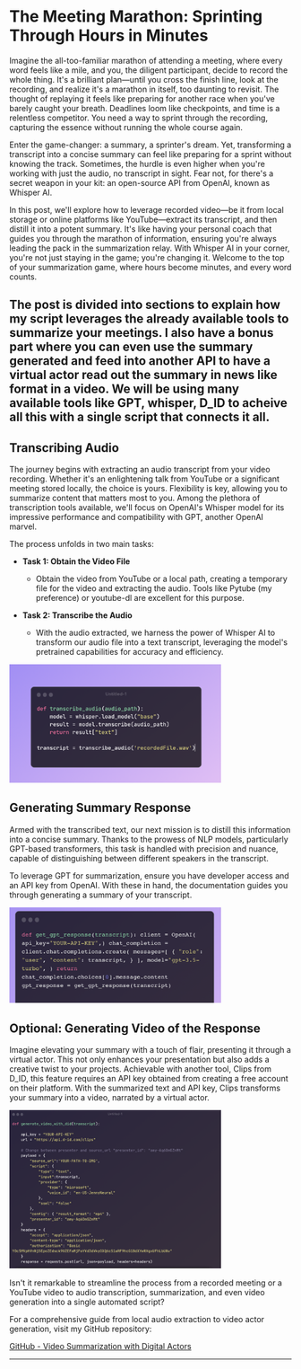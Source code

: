<!--Hello World! Argument1 value: transcript_summarizer-->
# The Meeting Marathon: Sprinting Through Hours in Minutes
Imagine the all-too-familiar marathon of attending a meeting, where every word feels like a mile, and you, the diligent participant, decide to record the whole thing. It's a brilliant plan—until you cross the finish line, look at the recording, and realize it's a marathon in itself, too daunting to revisit. The thought of replaying it feels like preparing for another race when you've barely caught your breath. Deadlines loom like checkpoints, and time is a relentless competitor. You need a way to sprint through the recording, capturing the essence without running the whole course again.

Enter the game-changer: a summary, a sprinter's dream. Yet, transforming a transcript into a concise summary can feel like preparing for a sprint without knowing the track. Sometimes, the hurdle is even higher when you're working with just the audio, no transcript in sight. Fear not, for there's a secret weapon in your kit: an open-source API from OpenAI, known as Whisper AI.

In this post, we'll explore how to leverage recorded video—be it from local storage or online platforms like YouTube—extract its transcript, and then distill it into a potent summary. It's like having your personal coach that guides you through the marathon of information, ensuring you're always leading the pack in the summarization relay. With Whisper AI in your corner, you're not just staying in the game; you're changing it. Welcome to the top of your summarization game, where hours become minutes, and every word counts.

The post is divided into sections to explain how my script leverages the already available tools to summarize your meetings. I also have a bonus part where you can even use the summary generated and feed into another API to have a virtual actor read out the summary in news like format in a video. 
We will be using many available tools like GPT, whisper, D_ID to acheive all this with a single script that connects it all. 
---

## Transcribing Audio
The journey begins with extracting an audio transcript from your video recording. Whether it's an enlightening talk from YouTube or a significant meeting stored locally, the choice is yours. Flexibility is key, allowing you to summarize content that matters most to you. Among the plethora of transcription tools available, we'll focus on OpenAI's Whisper model for its impressive performance and compatibility with GPT, another OpenAI marvel.

The process unfolds in two main tasks:

- **Task 1: Obtain the Video File**
  - Obtain the video from YouTube or a local path, creating a temporary file for the video and extracting the audio. Tools like Pytube (my preference) or youtube-dl are excellent for this purpose.

- **Task 2: Transcribe the Audio**
  - With the audio extracted, we harness the power of Whisper AI to transform our audio file into a text transcript, leveraging the model's pretrained capabilities for accuracy and efficiency.

<!-- ![Transcribe Method](./images/transcribe_method.png "Transcribe Method"){width = 25%} -->
<img src="./images/transcribe_method.png" alt=" Transcribe Method " width="75%"/>

## Generating Summary Response
Armed with the transcribed text, our next mission is to distill this information into a concise summary. Thanks to the prowess of NLP models, particularly GPT-based transformers, this task is handled with precision and nuance, capable of distinguishing between different speakers in the transcript.

To leverage GPT for summarization, ensure you have developer access and an API key from OpenAI. With these in hand, the documentation guides you through generating a summary of your transcript.

<!-- ![Get GPT Method](./images/get_gpt_response.png "Get GPT Method"){width = 25%} -->
<img src="./images/get_gpt_response.png" alt=" Get GPT Method " width="75%"/>

## Optional: Generating Video of the Response
Imagine elevating your summary with a touch of flair, presenting it through a virtual actor. This not only enhances your presentation but also adds a creative twist to your projects. Achievable with another tool, Clips from D_ID, this feature requires an API key obtained from creating a free account on their platform. With the summarized text and API key, Clips transforms your summary into a video, narrated by a virtual actor.

<!-- ![Generating Video Response](./images/video_generation_method.png "Generating Video Response"){width = 25%} -->
<img src="./images/video_generation_method.png" alt=" Generating Video Response " width="75%"/>

Isn't it remarkable to streamline the process from a recorded meeting or a YouTube video to audio transcription, summarization, and even video generation into a single automated script?

For a comprehensive guide from local audio extraction to video actor generation, visit my GitHub repository:

[GitHub - Video Summarization with Digital Actors](https://github.com/powerpratik/video_summarization_with_digital_actors/tree/main)

---
 
